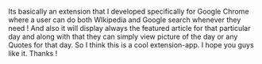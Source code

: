 Its basically an extension that I developed specifically for Google Chrome where a user can do both WIkipedia and Google search whenever they need ! And also it will display always the featured article for that particular day and along with that they can simply view picture of the day or any Quotes for that day. So I think this is a cool extension-app. I hope you guys like it. Thanks !